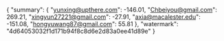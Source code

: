 {
    "summary": {
        "yunxing@upthere.com": -146.01, 
        "Chbeiyou@gmail.com": 269.21, 
        "xingyun27221@gmail.com": -27.91, 
        "axia@macalester.edu": -151.08, 
        "hongyuwang87@gmail.com": 55.81
    }, 
    "watermark": "4d64053032f1d171b94f8c8d6e2d83a0ee41d89e"
}
